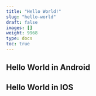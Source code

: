```yaml
---
title: "Hello World!"
slug: "hello-world"
draft: false
images: []
weight: 9968
type: docs
toc: true
---
```


## Hello World in Android


## Hello World in IOS


